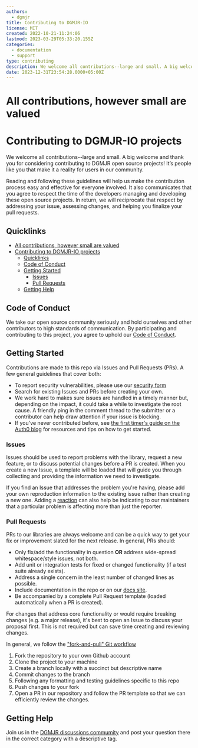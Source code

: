 ```yaml
---
authors:
  - dgmjr
title: Contributing to DGMJR-IO
license: MIT
created: 2022-10-21-11:24:06
lastmod: 2023-03-29T05:33:20.155Z
categories:
  - documentation
  - support
type: contributing
description: We welcome all contributions--large and small. A big welcome and thank you for considering contributing to DGMJR open source projects! It’s people like you that make it a reality for users in our community.
date: 2023-12-31T23:54:28.0000+05:00Z
---
```


# All contributions, however small are valued

# Contributing to DGMJR-IO projects

We welcome all contributions--large and small. A big welcome and thank you for considering contributing to DGMJR open source projects! It’s people like you that make it a reality for users in our community.

Reading and following these guidelines will help us make the contribution process easy and effective for everyone involved. It also communicates that you agree to respect the time of the developers managing and developing these open source projects. In return, we will reciprocate that respect by addressing your issue, assessing changes, and helping you finalize your pull requests.

## Quicklinks

- [All contributions, however small are valued](#all-contributions-however-small-are-valued)
- [Contributing to DGMJR-IO projects](#contributing-to-dgmjr-io-projects)
  - [Quicklinks](#quicklinks)
  - [Code of Conduct](#code-of-conduct)
  - [Getting Started](#getting-started)
    - [Issues](#issues)
    - [Pull Requests](#pull-requests)
  - [Getting Help](#getting-help)

## Code of Conduct

We take our open source community seriously and hold ourselves and other contributors to high standards of communication. By participating and contributing to this project, you agree to uphold our [Code of Conduct](https://coc.dgmjr.io).

## Getting Started

Contributions are made to this repo via Issues and Pull Requests (PRs). A few general guidelines that cover both:

- To report security vulnerabilities, please use our [security form](https://security-report.dgmjr.io)
- Search for existing Issues and PRs before creating your own.
- We work hard to makes sure issues are handled in a timely manner but, depending on the impact, it could take a while to investigate the root cause. A friendly ping in the comment thread to the submitter or a contributor can help draw attention if your issue is blocking.
- If you've never contributed before, see [the first timer's guide on the Auth0 blog](https://auth0.com/blog/a-first-timers-guide-to-an-open-source-project/) for resources and tips on how to get started.

### Issues

Issues should be used to report problems with the library, request a new feature, or to discuss potential changes before a PR is created. When you create a new Issue, a template will be loaded that will guide you through collecting and providing the information we need to investigate.

If you find an Issue that addresses the problem you're having, please add your own reproduction information to the existing issue rather than creating a new one. Adding a [reaction](https://github.blog/2016-03-10-add-reactions-to-pull-requests-issues-and-comments/) can also help be indicating to our maintainers that a particular problem is affecting more than just the reporter.

### Pull Requests

PRs to our libraries are always welcome and can be a quick way to get your fix or improvement slated for the next release. In general, PRs should:

- Only fix/add the functionality in question **OR** address wide-spread whitespace/style issues, not both.
- Add unit or integration tests for fixed or changed functionality (if a test suite already exists).
- Address a single concern in the least number of changed lines as possible.
- Include documentation in the repo or on our [docs site](https://docs.dgmjr.io).
- Be accompanied by a complete Pull Request template (loaded automatically when a PR is created).

For changes that address core functionality or would require breaking changes (e.g. a major release), it's best to open an Issue to discuss your proposal first. This is not required but can save time creating and reviewing changes.

In general, we follow the ["fork-and-pull" Git workflow](https://github.com/susam/gitpr)

1. Fork the repository to your own Github account
2. Clone the project to your machine
3. Create a branch locally with a succinct but descriptive name
4. Commit changes to the branch
5. Following any formatting and testing guidelines specific to this repo
6. Push changes to your fork
7. Open a PR in our repository and follow the PR template so that we can efficiently review the changes.

## Getting Help

Join us in the [DGMJR discussions commumity](https://dgmjr.chat) and post your question there in the correct category with a descriptive tag.
